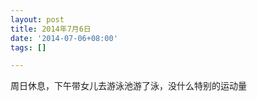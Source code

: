 ```yaml
---
layout: post
title: 2014年7月6日
date: '2014-07-06+08:00'
tags: [] 

---
```

周日休息，下午带女儿去游泳池游了泳，没什么特别的运动量
